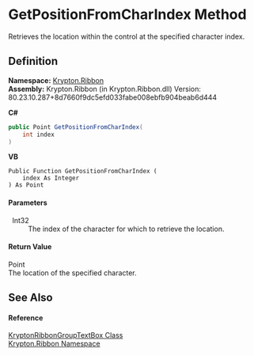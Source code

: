 # GetPositionFromCharIndex Method


Retrieves the location within the control at the specified character index.



## Definition
**Namespace:** <a href="1e9bc734-cff9-e9b8-f013-94cdac669794.md">Krypton.Ribbon</a>  
**Assembly:** Krypton.Ribbon (in Krypton.Ribbon.dll) Version: 80.23.10.287+8d7660f9dc5efd033fabe008ebfb904beab6d444

**C#**
``` C#
public Point GetPositionFromCharIndex(
	int index
)
```
**VB**
``` VB
Public Function GetPositionFromCharIndex ( 
	index As Integer
) As Point
```



#### Parameters
<dl><dt>  Int32</dt><dd>The index of the character for which to retrieve the location.</dd></dl>

#### Return Value
Point  
The location of the specified character.

## See Also


#### Reference
<a href="0d8743d6-75d6-91aa-20dc-fecd0c417bc0.md">KryptonRibbonGroupTextBox Class</a>  
<a href="1e9bc734-cff9-e9b8-f013-94cdac669794.md">Krypton.Ribbon Namespace</a>  
